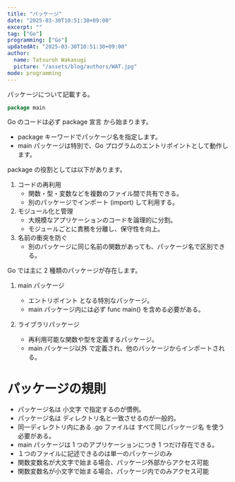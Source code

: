 ```yaml
---
title: "パッケージ"
date: "2025-03-30T10:51:30+09:00"
excerpt: ""
tag: ["Go"]
programming: ["Go"]
updatedAt: "2025-03-30T10:51:30+09:00"
author:
  name: Tatsuroh Wakasugi
  picture: "/assets/blog/authors/WAT.jpg"
mode: programming
---
```


パッケージについて記載する。

<div class="note_content_by_programming_language" id="note_content_Go">

```go
package main
```

Go のコードは必ず package 宣言 から始まります。

- package キーワードでパッケージ名を指定します。
- main パッケージは特別で、Go プログラムのエントリポイントとして動作します。

package の役割としては以下があります。

1. コードの再利用
   - 関数・型・変数などを複数のファイル間で共有できる。
   - 別のパッケージでインポート (import) して利用する。
2. モジュール化と管理
   - 大規模なアプリケーションのコードを論理的に分割。
   - モジュールごとに責務を分離し、保守性を向上。
3. 名前の衝突を防ぐ
   - 別のパッケージに同じ名前の関数があっても、パッケージ名で区別できる。

Go では主に 2 種類のパッケージが存在します。

1. main パッケージ

   - エントリポイント となる特別なパッケージ。
   - main パッケージ内には必ず func main() を含める必要がある。

2. ライブラリパッケージ
   - 再利用可能な関数や型を定義するパッケージ。
   - main パッケージ以外 で定義され、他のパッケージからインポートされる。

# パッケージの規則

- パッケージ名は 小文字 で指定するのが慣例。
- パッケージ名は ディレクトリ名と一致させるのが一般的。
- 同一ディレクトリ内にある .go ファイルは すべて同じパッケージ名 を使う必要がある。
- main パッケージは 1 つのアプリケーションにつき 1 つだけ存在できる。
- １つのファイルに記述できるのは単一のパッケージのみ
- 関数変数名が大文字で始まる場合、パッケージ外部からアクセス可能
- 関数変数名が小文字で始まる場合、パッケージ内でのみアクセス可能

</div>
